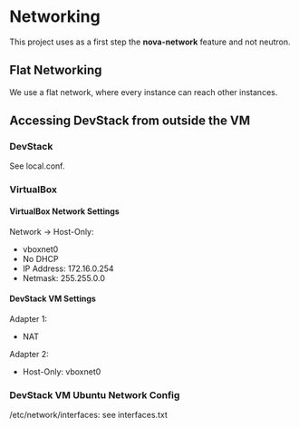 # Networking

This project uses as a first step the **nova-network** feature and not neutron.

## Flat Networking

We use a flat network, where every instance can reach other instances.

## Accessing DevStack from outside the VM

### DevStack

See local.conf.

### VirtualBox

#### VirtualBox Network Settings

Network -> Host-Only: 
- vboxnet0
- No DHCP
- IP Address: 172.16.0.254
- Netmask: 255.255.0.0

#### DevStack VM Settings

Adapter 1:
- NAT

Adapter 2:
- Host-Only: vboxnet0


### DevStack VM Ubuntu Network Config

/etc/network/interfaces: see interfaces.txt


